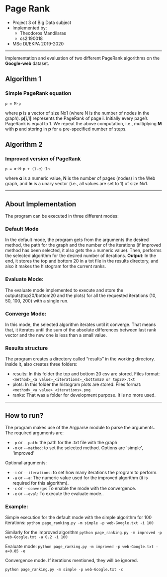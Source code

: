 # Page Rank

- Project 3 of Big Data subject
- Implemented by:
   - Theodoros Mandilaras
   - cs2.190018
- MSc DI/EKPA 2019-2020

---

Implementation and evaluation of two different PageRank algorithms on the **Google-web** dataset.

## Algorithm 1

### Simple PageRank equation

``p = M⋅p``

where **p** is a vector of size Nx1 (where N is the number of nodes in the graph). **p[i,1]** represents the
PageRank of page **i**. Initially every page’s PageRank is equal to 1. We repeat the above computation,
i.e., multiplying **M** with **p** and storing in **p** for a pre-specified number of steps.

## Algorithm 2

### Improved version of PageRank

``p = α⋅M⋅p + (1-α)⋅I​n``

where **α** is a numeric value, **N** is the number of pages (nodes) in the Web graph, and **In**​ is a unary
vector (i.e., all values are set to 1) of size Nx1.

---

## About Implementation

The program can be executed in three different modes:

### Default Mode
In the default mode, the program gets from the arguments the desired method, the path for the graph and the number of 
the iterations (if improved method has been selected, it also gets the `a` numeric value). Then, performs the selected 
algorithm for the desired number of iterations. 
**Output**: In the end, it stores the top and bottom 20 in a txt file in the results directory, and also it makes the 
histogram for the current ranks.

### Evaluate Mode:
The evaluate mode implemented to execute and store the outputs(top20/bottom20 and the plots) for all the requested 
iterations (10, 50, 100, 200) with a single run. 

### Converge Mode:
In this mode, the selected algorithm iterates until it converge. That means that, it iterates until the sum of the 
absolute differences between last rank vector and the new one is less than a small value. 

### Results structure
The program creates a directory called “results” in the working directory. Inside it, also creates three folders:
- results: In this folder the top and bottom 20 csv are stored. Files format: 
`<method>_<a value>_<iterations>_<bottom20 or top20>.txt`
- plots: In this folder the histogram plots are stored. Files format: `<method>_<a value>_<iterations>.png`
- ranks: That was a folder for development purpose. It is no more used.

---

## How to run?

The program makes use of the Argparse module to parse the arguments. 
The required arguments are:

- `-p` or `--path`: the path for the .txt file with the graph
- `-m` or `--method`: to set the selected method. Options are 'simple', 'improved'

Optional arguments:
- `-i` or `--iterations`: to set how many iterations the program to perform. 
- `-a` or `--a`: The numeric value used for the improved algorithm (it is required for this algorithm).
- `-c` or `--converge`: To enable the mode with the convergence.
- `-e` or `--eval`: To execute the evaluate mode..

### Example:
Simple execution for the default mode with the simple algorithm for 100 iterations:
`python page_ranking.py -m simple -p web-Google.txt -i 100`

Similarly for the improved algorithm
`python page_ranking.py -m improved -p web-Google.txt -a 0.2 -i 100`

Evaluate mode:
`python page_ranking.py -m improved -p web-Google.txt -a=0.85 -e`

Convergence mode. If iterations mentioned, they will be ignored.
  
`python page_ranking.py -m simple -p web-Google.txt -c`



